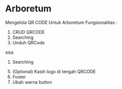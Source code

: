 # Arboretum
Mengelola QR CODE Untuk Arboretum
Fungsionalitas :
1. CRUD QRCODE
2. Searching
3. Unduh QRCode

sisa
1. Searching
<!-- 2. Button edit selanjutnya tidak bisa di klik/ tidak berfungsi -->
<!-- 3. Field deskripsi lebih dibesarkan  -->
<!-- 4. Kasih nama/judul di nama file dan di gambar -->
5. (Optional) Kasih logo di tengah QRCODE
6. Footer
7. Ubah warna button
<!-- 8. Ketika modal qrcode muncul lalu ketika klik butttonya utk tutup maka perlu kosongkan lagi fieldnya -->
<!-- 9. Button unduh qr di beranda belum berfungsi -->